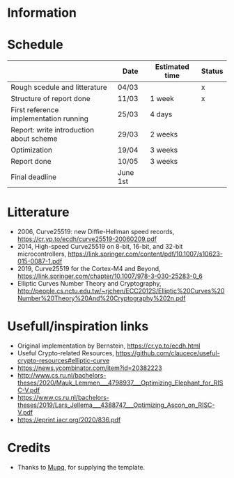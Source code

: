 # Information



# Schedule

|                                         | Date     | Estimated time | Status |
|-----------------------------------------|----------|----------------|--------|
| Rough scedule and litterature           | 04/03    |                | x      |
| Structure of report done                | 11/03    | 1 week         | x      |
| First reference implementation running  | 25/03    | 4 days         |        |
| Report: write introduction about scheme | 29/03    | 2 weeks        |        |
| Optimization                            | 19/04    | 3 weeks        |        |
| Report done                             | 10/05    | 3 weeks        |        |
| Final deadline                          | June 1st |                |        |


# Litterature

 - 2006, Curve25519: new Diffie-Hellman speed records, https://cr.yp.to/ecdh/curve25519-20060209.pdf
 - 2014, High-speed Curve25519 on 8-bit, 16-bit, and 32-bit microcontrollers, https://link.springer.com/content/pdf/10.1007/s10623-015-0087-1.pdf
 - 2019, Curve25519 for the Cortex-M4 and Beyond, https://link.springer.com/chapter/10.1007/978-3-030-25283-0_6
 - Elliptic Curves Number Theory and Cryptography, http://people.cs.nctu.edu.tw/~rjchen/ECC2012S/Elliptic%20Curves%20Number%20Theory%20And%20Cryptography%202n.pdf


 # Usefull/inspiration links

 - Original implementation by Bernstein, https://cr.yp.to/ecdh.html
 - Useful Crypto-related Resources, https://github.com/claucece/useful-crypto-resources#elliptic-curve
 - https://news.ycombinator.com/item?id=20382223
 - http://www.cs.ru.nl/bachelors-theses/2020/Mauk_Lemmen___4798937___Optimizing_Elephant_for_RISC-V.pdf
 - https://www.cs.ru.nl/bachelors-theses/2019/Lars_Jellema___4388747___Optimizing_Ascon_on_RISC-V.pdf
 - https://eprint.iacr.org/2020/836.pdf


 # Credits
 
 - Thanks to [Mupq](https://github.com/mupq), for supplying the template. 